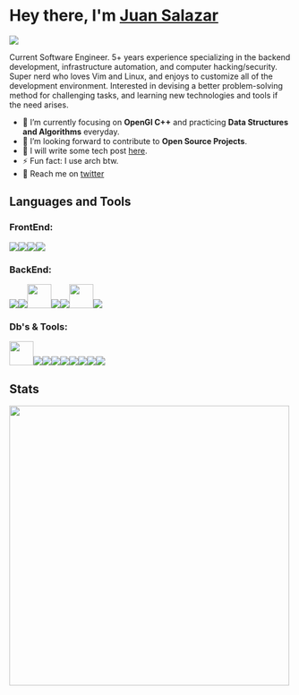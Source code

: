 # Hey there, I'm <a  href="https://github.com/regalk13/">Juan Salazar</a>

<img src="https://komarev.com/ghpvc/?username=regalk13&style=plastic" />

Current Software Engineer. 5+ years experience specializing in the backend development, infrastructure automation, and computer hacking/security. Super nerd who loves Vim and Linux, and enjoys to customize all of the development environment. Interested in devising a better problem-solving method for challenging tasks, and learning new technologies and tools if the need arises.

- 🌱 I’m currently focusing on **OpenGl C++** and practicing **Data Structures and Algorithms** everyday.
- 💬 I’m looking forward to contribute to **Open Source Projects**.
- 🐍 I will write some tech post [here](https://dev.to/regalk13).
- ⚡ Fun fact: I use arch btw. 
- 🔌 Reach me on [twitter](https://twitter.com/regalk4)


## Languages and Tools
### FrontEnd:
<p align="left"> 
<img src="https://img.icons8.com/color/48/000000/html-5--v1.png"/><img src="https://img.icons8.com/color/48/000000/css3.png"/><img src="https://img.icons8.com/color/48/000000/javascript--v1.png"/><img src="https://img.icons8.com/color/48/000000/sass-avatar.png"/></p>

### BackEnd:
 <p align="left">
<img src="https://img.icons8.com/color/48/4a90e2/c-programming.png"/><img src="https://img.icons8.com/color/48/4a90e2/c-plus-plus-logo.png"/><img src="https://cdn.cdnlogo.com/logos/c/27/c.svg" width=43><img src="https://img.icons8.com/color/48/4a90e2/python--v1.png"/><img src="https://img.icons8.com/color/48/4a90e2/java-coffee-cup-logo--v1.png"/><img src="https://img.icons8.com/fluency/48/000000/node-js.png"width=43/><img src="https://img.icons8.com/color/48/000000/django.png"/></p>

### Db's & Tools:
<p align="left">
  <img src="https://www.vectorlogo.zone/logos/neovimio/neovimio-icon.svg" width=43/><img src="https://img.icons8.com/color/48/000000/amazon-web-services.png"/><img src="https://img.icons8.com/color/48/000000/sql.png"/><img src="https://img.icons8.com/color/48/000000/maria-db.png"/><img src="https://img.icons8.com/color/50/000000/postgreesql.png"/><img src="https://img.icons8.com/color/48/000000/mongodb.png"/><img src="https://img.icons8.com/color/48/4a90e2/git.png"/><img src="https://img.icons8.com/fluent/48/4a90e2/github.png"/><img src="https://img.icons8.com/color/48/000000/linux--v1.png"/></p>

## Stats
<img src = "https://github-readme-stats.vercel.app/api?username=regalk13&show_icons=true&theme=dark" width = 500 style="display: flex">

